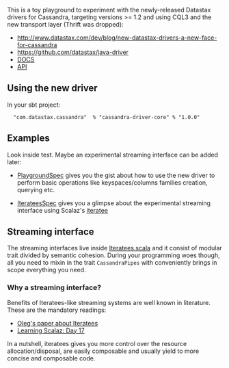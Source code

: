 
This is a toy playground to experiment with the newly-released
Datastax drivers for Cassandra, targeting versions >= 1.2 and
using CQL3 and the new transport layer (Thrift was dropped):

* http://www.datastax.com/dev/blog/new-datastax-drivers-a-new-face-for-cassandra
* https://github.com/datastax/java-driver
* [DOCS](http://www.datastax.com/doc-source/developer/java-driver/)
* [API](http://www.datastax.com/drivers/java/apidocs/)

## Using the new driver

In your sbt project:

```
  "com.datastax.cassandra"  % "cassandra-driver-core" % "1.0.0"
```

## Examples

Look inside test. Maybe an experimental streaming interface can be added later:

* [PlaygroundSpec](https://github.com/adinapoli/achilles/blob/master/src/test/scala/org/cakesolutions/achilles/PlaygroundSpec.scala)
  gives you the gist about how to use the new driver to perform
  basic operations like keyspaces/columns families creation, querying etc.

* [IterateesSpec](https://github.com/adinapoli/achilles/blob/master/src/test/scala/org/cakesolutions/achilles/IterateesSpec.scala)
  gives you a glimpse about the experimental streaming interface using
  Scalaz's [iteratee](https://github.com/scalaz/scalaz/tree/scalaz-seven/iteratee/src/main/scala/scalaz/iteratee)

## Streaming interface
The streaming interfaces live inside [Iteratees.scala](https://github.com/adinapoli/achilles/blob/master/src/main/scala/org/cakesolutions/achilles/Iteratees.scala)
and it consist of modular trait divided by semantic cohesion. During your
programming woes though, all you need to mixin in the trait ```CassandraPipes```
with conveniently brings in scope everything you need.

### Why a streaming interface?
Benefits of Iteratees-like streaming systems are well known in literature. These
are the mandatory readings:

* [Oleg's paper about Iteratees](http://okmij.org/ftp/Haskell/Iteratee/describe.pdf)
* [Learning Scalaz: Day 17](http://eed3si9n.com/node/123)

In a nutshell, iteratees gives you more control over the resource allocation/disposal,
are easily composable and usually yield to more concise and composable code.

